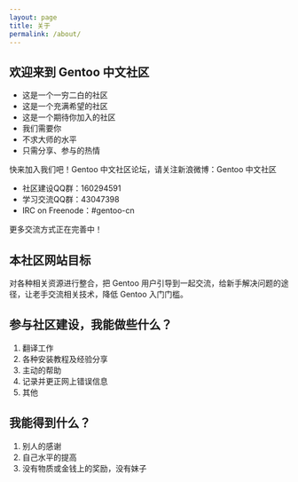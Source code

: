 ```yaml
---
layout: page
title: 关于
permalink: /about/
---
```


## 欢迎来到 Gentoo 中文社区


* 这是一个一穷二白的社区
* 这是一个充满希望的社区
* 这是一个期待你加入的社区
* 我们需要你
* 不求大师的水平
* 只需分享、参与的热情

快来加入我们吧！Gentoo 中文社区论坛，请关注新浪微博：Gentoo 中文社区

* 社区建设QQ群：160294591
* 学习交流QQ群：43047398
* IRC on Freenode：#gentoo-cn

更多交流方式正在完善中！

## 本社区网站目标

对各种相关资源进行整合，把 Gentoo 用户引导到一起交流，给新手解决问题的途径，让老手交流相关技术，降低 Gentoo 入门门槛。

## 参与社区建设，我能做些什么？

1. 翻译工作
2. 各种安装教程及经验分享
3. 主动的帮助
4. 记录并更正网上错误信息
5. 其他

## 我能得到什么？

1. 别人的感谢
2. 自己水平的提高
3. 没有物质或金钱上的奖励，没有妹子